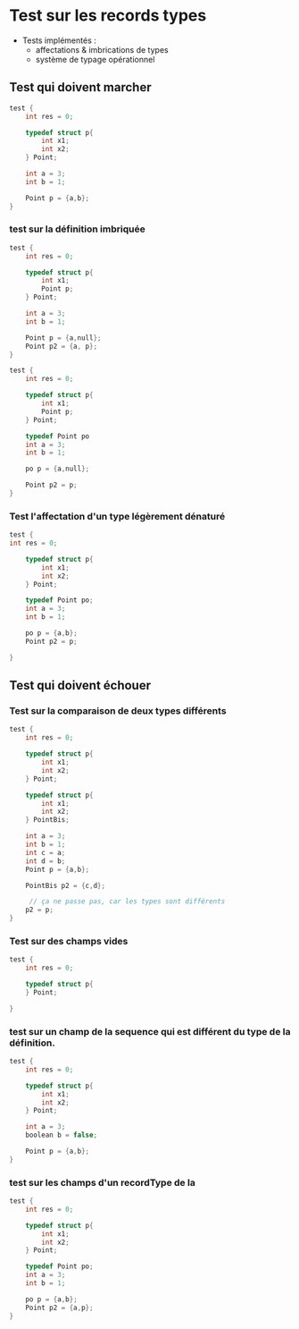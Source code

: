 # Test sur les records types

-   Tests implémentés :
    -   affectations & imbrications de types
    -   système de typage opérationnel

## Test qui doivent marcher

```c
test {
	int res = 0;

	typedef struct p{
		int x1;
		int x2;
	} Point;

	int a = 3;
	int b = 1;

	Point p = {a,b};
}
```

### test sur la définition imbriquée

```c
test {
	int res = 0;

	typedef struct p{
		int x1;
		Point p;
	} Point;

	int a = 3;
	int b = 1;

	Point p = {a,null};
	Point p2 = {a, p};
}
```

```c
test {
	int res = 0;

	typedef struct p{
		int x1;
		Point p;
	} Point;

	typedef Point po
	int a = 3;
	int b = 1;

	po p = {a,null};

	Point p2 = p;
}
```

### Test l'affectation d'un type légèrement dénaturé

```C
test {
int res = 0;

    typedef struct p{
    	int x1;
    	int x2;
    } Point;

    typedef Point po;
    int a = 3;
    int b = 1;

    po p = {a,b};
    Point p2 = p;

}
```

## Test qui doivent échouer

### Test sur la comparaison de deux types différents

```c
test {
	int res = 0;

	typedef struct p{
		int x1;
		int x2;
	} Point;

	typedef struct p{
		int x1;
		int x2;
	} PointBis;

	int a = 3;
	int b = 1;
	int c = a;
	int d = b;
	Point p = {a,b};

	PointBis p2 = {c,d};

     // ça ne passe pas, car les types sont différents
	p2 = p;
}
```

### Test sur des champs vides

```c
test {
	int res = 0;

	typedef struct p{
	} Point;

}
```

### test sur un champ de la sequence qui est différent du type de la définition.

```c
test {
	int res = 0;

	typedef struct p{
		int x1;
		int x2;
	} Point;

	int a = 3;
	boolean b = false;

	Point p = {a,b};
}
```

### test sur les champs d'un recordType de la

```C
test {
	int res = 0;

	typedef struct p{
		int x1;
		int x2;
	} Point;

	typedef Point po;
	int a = 3;
	int b = 1;

	po p = {a,b};
	Point p2 = {a,p};
}
```
